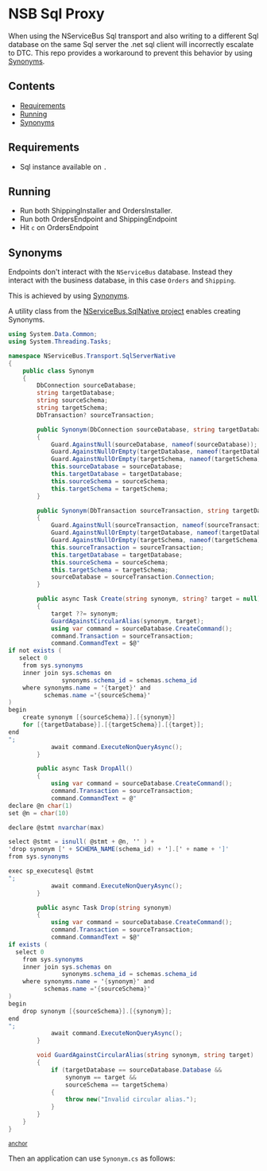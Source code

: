 # NSB Sql Proxy

When using the NServiceBus Sql transport and also writing to a different Sql database on the same Sql server the .net sql client will incorrectly escalate to DTC. This repo provides a workaround to prevent this behavior by using [Synonyms](https://docs.microsoft.com/en-us/sql/relational-databases/synonyms/synonyms-database-engine).

<!-- toc -->
## Contents

  * [Requirements](#requirements)
  * [Running](#running)
  * [Synonyms](#synonyms)<!-- endToc -->



## Requirements

 * Sql instance available on `.`


## Running

 * Run both ShippingInstaller and OrdersInstaller.
 * Run both OrdersEndpoint and ShippingEndpoint
 * Hit `c` on OrdersEndpoint


## Synonyms

Endpoints don't interact with the `NServiceBus` database. Instead they interact with the business database, in this case `Orders` and `Shipping`.

This is achieved by using [Synonyms](https://docs.microsoft.com/en-us/sql/relational-databases/synonyms/synonyms-database-engine).

A utility class from the [NServiceBus.SqlNative project](https://github.com/NServiceBusExtensions/NServiceBus.SqlNative) enables creating Synonyms.

<!-- snippet: https://raw.githubusercontent.com/NServiceBusExtensions/NServiceBus.SqlNative/master/src/SqlServer.Native/Synonym.cs -->
<a id='snippet-https://raw.githubusercontent.com/NServiceBusExtensions/NServiceBus.SqlNative/master/src/SqlServer.Native/Synonym.cs'></a>
```cs
using System.Data.Common;
using System.Threading.Tasks;

namespace NServiceBus.Transport.SqlServerNative
{
    public class Synonym
    {
        DbConnection sourceDatabase;
        string targetDatabase;
        string sourceSchema;
        string targetSchema;
        DbTransaction? sourceTransaction;

        public Synonym(DbConnection sourceDatabase, string targetDatabase, string sourceSchema = "dbo", string targetSchema = "dbo")
        {
            Guard.AgainstNull(sourceDatabase, nameof(sourceDatabase));
            Guard.AgainstNullOrEmpty(targetDatabase, nameof(targetDatabase));
            Guard.AgainstNullOrEmpty(targetSchema, nameof(targetSchema));
            this.sourceDatabase = sourceDatabase;
            this.targetDatabase = targetDatabase;
            this.sourceSchema = sourceSchema;
            this.targetSchema = targetSchema;
        }

        public Synonym(DbTransaction sourceTransaction, string targetDatabase, string sourceSchema = "dbo", string targetSchema = "dbo")
        {
            Guard.AgainstNull(sourceTransaction, nameof(sourceTransaction));
            Guard.AgainstNullOrEmpty(targetDatabase, nameof(targetDatabase));
            Guard.AgainstNullOrEmpty(targetSchema, nameof(targetSchema));
            this.sourceTransaction = sourceTransaction;
            this.targetDatabase = targetDatabase;
            this.sourceSchema = sourceSchema;
            this.targetSchema = targetSchema;
            sourceDatabase = sourceTransaction.Connection;
        }

        public async Task Create(string synonym, string? target = null)
        {
            target ??= synonym;
            GuardAgainstCircularAlias(synonym, target);
            using var command = sourceDatabase.CreateCommand();
            command.Transaction = sourceTransaction;
            command.CommandText = $@"
if not exists (
   select 0
    from sys.synonyms
    inner join sys.schemas on
               synonyms.schema_id = schemas.schema_id
    where synonyms.name = '{target}' and
          schemas.name ='{sourceSchema}'
)
begin
    create synonym [{sourceSchema}].[{synonym}]
    for [{targetDatabase}].[{targetSchema}].[{target}];
end
";
            await command.ExecuteNonQueryAsync();
        }

        public async Task DropAll()
        {
            using var command = sourceDatabase.CreateCommand();
            command.Transaction = sourceTransaction;
            command.CommandText = @"
declare @n char(1)
set @n = char(10)

declare @stmt nvarchar(max)

select @stmt = isnull( @stmt + @n, '' ) +
'drop synonym [' + SCHEMA_NAME(schema_id) + '].[' + name + ']'
from sys.synonyms

exec sp_executesql @stmt
";
            await command.ExecuteNonQueryAsync();
        }

        public async Task Drop(string synonym)
        {
            using var command = sourceDatabase.CreateCommand();
            command.Transaction = sourceTransaction;
            command.CommandText = $@"
if exists (
  select 0
    from sys.synonyms
    inner join sys.schemas on
               synonyms.schema_id = schemas.schema_id
    where synonyms.name = '{synonym}' and
          schemas.name ='{sourceSchema}'
)
begin
    drop synonym [{sourceSchema}].[{synonym}];
end
";
            await command.ExecuteNonQueryAsync();
        }

        void GuardAgainstCircularAlias(string synonym, string target)
        {
            if (targetDatabase == sourceDatabase.Database &&
                synonym == target &&
                sourceSchema == targetSchema)
            {
                throw new("Invalid circular alias.");
            }
        }
    }
}
```
<sup><a href='#snippet-https://raw.githubusercontent.com/NServiceBusExtensions/NServiceBus.SqlNative/master/src/SqlServer.Native/Synonym.cs' title='Start of snippet'>anchor</a></sup>
<!-- endSnippet -->

Then an application can use `Synonym.cs` as follows:

